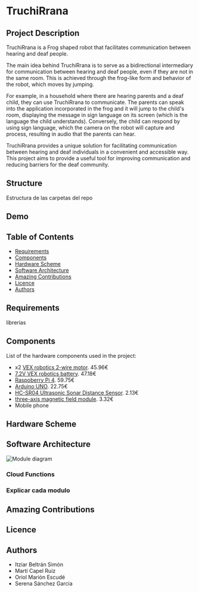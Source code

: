# TruchiRrana
## Project Description
TruchiRrana is a Frog shaped robot that facilitates communication between hearing and deaf people.

The main idea behind TruchiRrana is to serve as a bidirectional intermediary for communication between hearing and deaf people, even if they are not in the same room. This is achieved through the frog-like form and behavior of the robot, which moves by jumping.

For example, in a household where there are hearing parents and a deaf child, they can use TruchiRrana to communicate. The parents can speak into the application incorporated in the frog and it will jump to the child's room, displaying the message in sign language on its screen (which is the language the child understands). Conversely, the child can respond by using sign language, which the camera on the robot will capture and process, resulting in audio that the parents can hear.

TruchiRrana provides a unique solution for facilitating communication between hearing and deaf individuals in a convenient and accessible way. This project aims to provide a useful tool for improving communication and reducing barriers for the deaf community.

## Structure
Estructura de las carpetas del repo
## Demo
## Table of Contents
 + [Requirements](#Requirements)
 + [Components](#Components)
 + [Hardware Scheme](#Hardware-Scheme)
 + [Software Architecture](#Software-Architecture)
 + [Amazing Contributions](#Amazing-Contributions)
 + [Licence](#Licence)
 + [Authors](#Authors)
## Requirements
librerias
## Components
List of the hardware components used in the project:
+ x2 [VEX robotics 2-wire motor](https://www.cosues.com/vex-v5-motor-393-de-2-cables). 45.96€
+ [7.2V VEX robotics battery](https://www.cosues.com/vex-v5-bateria-nimh-de-7-2v-y-3000mah). 47.18€
+ [Raspoberry Pi 4](https://www.electan.com/raspberrypi4-p-10264.html). 59.75€
+ [Arduino UNO](https://www.electan.com/arduinouno-p-2977.html). 22.75€
+ [HC-SR04 Ultrasonic Sonar Distance Sensor](https://www.electan.com/sensor-distancia-por-ultrasonidos-hcsr04-p-6275.html). 2.13€
+ [three-axis magnetic field module](https://solectroshop.com/es/compas-magnetometro/456-brujula-digital-gy-271-5883-compas-magnetometro-hcm5883l.html). 3.32€
+ Mobile phone
## Hardware Scheme
## Software Architecture
![Module diagram](https://github.com/OriolMarion/TruchiRrana/assets/93148262/104f600d-7270-40ba-abc1-f1b7a4be436f)
### Cloud Functions
### Explicar cada modulo
## Amazing Contributions
## Licence
## Authors
 + Itziar Beltrán Simón
 + Martí Capel Ruiz
 + Oriol Marión Escudé
 + Serena Sánchez Garcia
